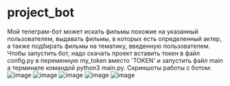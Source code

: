 # project_bot
Мой телеграм-бот может искать фильмы похожие на указанный пользователем, выдавать фильмы, в которых есть определенный актер, а также подбирать фильмы на тематику, введенную пользователем.
Чтобы запустить бот, надо скачать проект вставить токен в файл config.py в переменную my_token вместо 'TOKEN' и запустить файл main а терминале командой python3 main.py.
Скриншоты работы с ботом:
![image](https://github.com/ilovethebeatles/project_bot/assets/106533857/b1036aaf-8887-4593-bd4e-9ca63f8fcd05)
![image](https://github.com/ilovethebeatles/project_bot/assets/106533857/7cb234f5-a8d8-49cd-883b-a04427dd85c2)
![image](https://github.com/ilovethebeatles/project_bot/assets/106533857/0a3c5f4a-0420-4ec2-8b41-7085f6a19549)
![image](https://github.com/ilovethebeatles/project_bot/assets/106533857/d3222bf1-4938-459f-a2d2-b7f7a53e4847)
![image](https://github.com/ilovethebeatles/project_bot/assets/106533857/5f7f5cc6-6854-4b25-aeea-251fdc2b0ee3)


